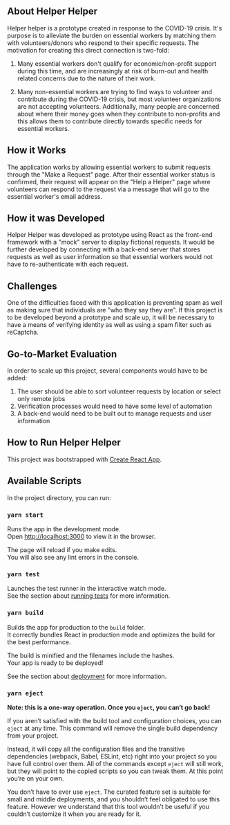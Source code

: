 ## About Helper Helper

Helper helper is a prototype created in response to the COVID-19 crisis. It's purpose is to alleviate the burden on essential workers by matching them with volunteers/donors who respond to their specific requests. The motivation for creating this direct connection is two-fold:

1. Many essential workers don't qualify for economic/non-profit support during this time, and are increasingly at risk of burn-out and health related concerns due to the nature of their work.

2. Many non-essential workers are trying to find ways to volunteer and contribute during the COVID-19 crisis, but most volunteer organizations are not accepting volunteers. Additionally, many people are concerned about where their money goes when they contribute to non-profits and this allows them to contribute directly towards specific needs for essential workers.

## How it Works

The application works by allowing essential workers to submit requests through the "Make a Request" page. After their essential worker status is confirmed, their request will appear on the "Help a Helper" page where volunteers can respond to the request via a message that will go to the essential worker's email address.

## How it was Developed

Helper Helper was developed as prototype using React as the front-end framework with a "mock" server to display fictional requests. It would be further developed by connecting with a back-end server that stores requests as well as user information so that essential workers would not have to re-authenticate with each request.

## Challenges

One of the difficulties faced with this application is preventing spam as well as making sure that individuals are "who they say they are". If this project is to be developed beyond a prototype and scale up, it will be necessary to have a means of verifying identity as well as using a spam filter such as reCaptcha.

## Go-to-Market Evaluation

In order to scale up this project, several components would have to be added:

1. The user should be able to sort volunteer requests by location or select only remote jobs
2. Verification processes would need to have some level of automation
3. A back-end would need to be built out to manage requests and user information

## How to Run Helper Helper

This project was bootstrapped with [Create React App](https://github.com/facebook/create-react-app).

## Available Scripts

In the project directory, you can run:

### `yarn start`

Runs the app in the development mode.<br />
Open [http://localhost:3000](http://localhost:3000) to view it in the browser.

The page will reload if you make edits.<br />
You will also see any lint errors in the console.

### `yarn test`

Launches the test runner in the interactive watch mode.<br />
See the section about [running tests](https://facebook.github.io/create-react-app/docs/running-tests) for more information.

### `yarn build`

Builds the app for production to the `build` folder.<br />
It correctly bundles React in production mode and optimizes the build for the best performance.

The build is minified and the filenames include the hashes.<br />
Your app is ready to be deployed!

See the section about [deployment](https://facebook.github.io/create-react-app/docs/deployment) for more information.

### `yarn eject`

**Note: this is a one-way operation. Once you `eject`, you can’t go back!**

If you aren’t satisfied with the build tool and configuration choices, you can `eject` at any time. This command will remove the single build dependency from your project.

Instead, it will copy all the configuration files and the transitive dependencies (webpack, Babel, ESLint, etc) right into your project so you have full control over them. All of the commands except `eject` will still work, but they will point to the copied scripts so you can tweak them. At this point you’re on your own.

You don’t have to ever use `eject`. The curated feature set is suitable for small and middle deployments, and you shouldn’t feel obligated to use this feature. However we understand that this tool wouldn’t be useful if you couldn’t customize it when you are ready for it.
